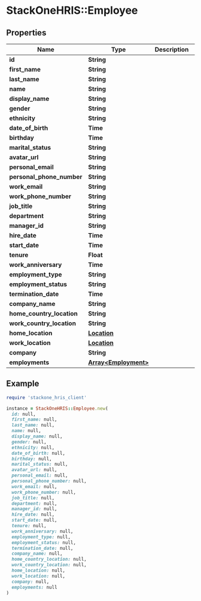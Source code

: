 # StackOneHRIS::Employee

## Properties

| Name | Type | Description | Notes |
| ---- | ---- | ----------- | ----- |
| **id** | **String** |  |  |
| **first_name** | **String** |  |  |
| **last_name** | **String** |  |  |
| **name** | **String** |  |  |
| **display_name** | **String** |  |  |
| **gender** | **String** |  |  |
| **ethnicity** | **String** |  | [optional] |
| **date_of_birth** | **Time** |  | [optional] |
| **birthday** | **Time** |  | [optional] |
| **marital_status** | **String** |  | [optional] |
| **avatar_url** | **String** |  | [optional] |
| **personal_email** | **String** |  | [optional] |
| **personal_phone_number** | **String** |  |  |
| **work_email** | **String** |  |  |
| **work_phone_number** | **String** |  |  |
| **job_title** | **String** |  | [optional] |
| **department** | **String** |  |  |
| **manager_id** | **String** |  | [optional] |
| **hire_date** | **Time** |  | [optional] |
| **start_date** | **Time** |  | [optional] |
| **tenure** | **Float** |  | [optional] |
| **work_anniversary** | **Time** |  | [optional] |
| **employment_type** | **String** |  | [optional] |
| **employment_status** | **String** |  | [optional] |
| **termination_date** | **Time** |  | [optional] |
| **company_name** | **String** |  | [optional] |
| **home_country_location** | **String** |  | [optional] |
| **work_country_location** | **String** |  | [optional] |
| **home_location** | [**Location**](Location.md) |  | [optional] |
| **work_location** | [**Location**](Location.md) |  | [optional] |
| **company** | **String** |  | [optional] |
| **employments** | [**Array&lt;Employment&gt;**](Employment.md) |  | [optional] |

## Example

```ruby
require 'stackone_hris_client'

instance = StackOneHRIS::Employee.new(
  id: null,
  first_name: null,
  last_name: null,
  name: null,
  display_name: null,
  gender: null,
  ethnicity: null,
  date_of_birth: null,
  birthday: null,
  marital_status: null,
  avatar_url: null,
  personal_email: null,
  personal_phone_number: null,
  work_email: null,
  work_phone_number: null,
  job_title: null,
  department: null,
  manager_id: null,
  hire_date: null,
  start_date: null,
  tenure: null,
  work_anniversary: null,
  employment_type: null,
  employment_status: null,
  termination_date: null,
  company_name: null,
  home_country_location: null,
  work_country_location: null,
  home_location: null,
  work_location: null,
  company: null,
  employments: null
)
```

